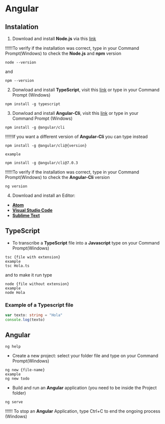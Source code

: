 # Angular 
## Instalation
1. Download and install **Node.js** via this [link](https://nodejs.org/es/download/)

!!!!!!To verify if the installation was correct, type in your Command Prompt(Windows) to check the **Node.js**  and **npm** version

``` 
node --version
```
and
``` 
npm --version
```
2. Donwload and install **TypeScript**, visit this [link](https://www.typescriptlang.org/) or type in your Command Prompt (Windows)

``` 
npm install -g typescript
```
3. Donwload and install **Angular-Cli**, visit this [link](https://cli.angular.io/) or type in your Command Prompt (Windows)

``` 
npm install -g @angular/cli
```
!!!!!!If you want a different version of **Angular-Cli** you can type instead
``` 
npm install -g @angular/cli@{version}

example

npm install -g @angular/cli@7.0.3
```

!!!!!!To verify if the installation was correct, type in your Command Prompt(Windows) to check the **Angular-Cli** version

``` 
ng version
```
4. Download and install an Editor:
- __[Atom](https://atom.io/)__
- __[Visual Studio Code](https://code.visualstudio.com/docs)__
- __[Sublime Text](https://www.sublimetext.com)__

## TypeScript 
- To transcribe a **TypeScript** file into a **Javascript** type on your Command Prompt(Windows)
``` 
tsc {file with extension}
example
tsc Hola.ts
```
and to make it run type
``` 
node {file without extension}
example
node Hola
```
### Example of a Typescript file
``` ts
var texto: string = "Hola"
console.log(texto)
```
## Angular 
``` 
ng help
```
- Create a new project: select your folder file and type on your Command Prompt(Windows)
``` 
ng new {file-name}
example
ng new todo
```
- Build and run an **Angular** application (you need to be inside the Project folder)
``` 
ng serve
```
!!!!!! To stop an **Angular** Application, type Ctrl+C to end the ongoing process (Windows)
